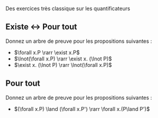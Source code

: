 Des exercices très classique sur les quantificateurs

## Existe <-> Pour tout
Donnez un arbre de preuve pour les propositions suivantes :
 - $\forall x.P \rarr \exist x.P$
 - $\lnot(\forall x.P) \rarr \exist x. (\lnot P)$
 - $\exist x. (\lnot P) \rarr \lnot(\forall x.P)$
 
## Pour tout
Donnez un arbre de preuve pour les propositions suivantes :
- $(\forall x.P) \land (\forall x.P') \rarr \forall x.(P\land P')$
<!--stackedit_data:
eyJoaXN0b3J5IjpbLTEyOTU2NDkyMjEsLTIxMzUxNzc4NzNdfQ
==
-->